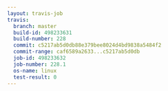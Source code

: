 ```yaml
---
layout: travis-job
travis:
  branch: master
  build-id: 498233631
  build-number: 228
  commit: c5217ab5d0db88e379bee8024d4bd9838a5484f2
  commit-range: caf6589a2633...c5217ab5d0db
  job-id: 498233632
  job-number: 228.1
  os-name: linux
  test-result: 0
---
```


